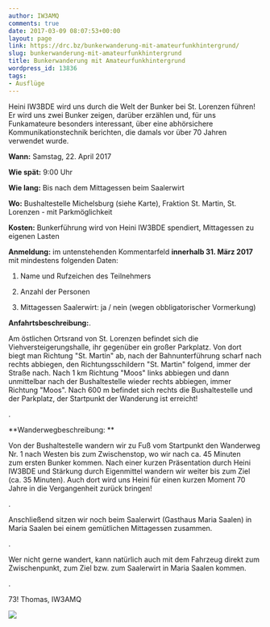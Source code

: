 ```yaml
---
author: IW3AMQ
comments: true
date: 2017-03-09 08:07:53+00:00
layout: page
link: https://drc.bz/bunkerwanderung-mit-amateurfunkhintergrund/
slug: bunkerwanderung-mit-amateurfunkhintergrund
title: Bunkerwanderung mit Amateurfunkhintergrund
wordpress_id: 13836
tags:
- Ausflüge
---
```


Heini IW3BDE wird uns durch die Welt der Bunker bei St. Lorenzen führen! Er wird uns zwei Bunker zeigen, darüber erzählen und, für uns Funkamateure besonders interessant, über eine abhörsichere Kommunikationstechnik berichten, die damals vor über 70 Jahren verwendet wurde.


**Wann:** Samstag, 22. April 2017




**Wie spät:** 9:00 Uhr




**Wie lang:** Bis nach dem Mittagessen beim Saalerwirt




**Wo:** Bushaltestelle Michelsburg (siehe Karte), Fraktion St. Martin, St. Lorenzen - mit Parkmöglichkeit




**Kosten:** Bunkerführung wird von Heini IW3BDE spendiert, Mittagessen zu eigenen Lasten




**Anmeldung:** im untenstehenden Kommentarfeld **innerhalb 31. März 2017** mit mindestens folgenden Daten:








 	
  1. Name und Rufzeichen des Teilnehmers

 	
  2. Anzahl der Personen

 	
  3. Mittagessen Saalerwirt: ja / nein (wegen obbligatorischer Vormerkung)







**Anfahrtsbeschreibung:**. 




Am östlichen Ortsrand von St. Lorenzen befindet sich die Viehversteigerungshalle, ihr gegenüber ein großer Parkplatz. Von dort biegt man Richtung "St. Martin" ab, nach der Bahnunterführung scharf nach rechts abbiegen, den Richtungsschildern "St. Martin" folgend, immer der Straße nach. Nach 1 km Richtung "Moos" links abbiegen und dann unmittelbar nach der Bushaltestelle wieder rechts abbiegen, immer Richtung "Moos". Nach 600 m befindet sich rechts die Bushaltestelle und der Parkplatz, der Startpunkt der Wanderung ist erreicht!




.




**Wanderwegbeschreibung: **




Von der Bushaltestelle wandern wir zu Fuß vom Startpunkt den Wanderweg Nr. 1 nach Westen bis zum Zwischenstop, wo wir nach ca. 45 Minuten zum ersten Bunker kommen. Nach einer kurzen Präsentation durch Heini IW3BDE und Stärkung durch Eigenmittel wandern wir weiter bis zum Ziel (ca. 35 Minuten). Auch dort wird uns Heini für einen kurzen Moment 70 Jahre in die Vergangenheit zurück bringen!




.




Anschließend sitzen wir noch beim Saalerwirt (Gasthaus Maria Saalen) in Maria Saalen bei einem gemütlichen Mittagessen zusammen.




.




Wer nicht gerne wandert, kann natürlich auch mit dem Fahrzeug direkt zum Zwischenpunkt, zum Ziel bzw. zum Saalerwirt in Maria Saalen kommen.




.




73! Thomas, IW3AMQ







[![](https://drc.bz/wp-content/uploads/2017/03/Bunkerwanderung.jpg)](https://drc.bz/bunkerwanderung-mit-amateurfunkhintergrund/bunkerwanderung/)
